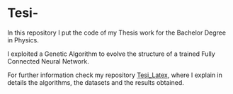 # Tesi-

In this repository I put the code of my Thesis work for the Bachelor Degree in Physics. 

I exploited a Genetic Algorithm to evolve the structure of a trained Fully Connected Neural Network. 

For further information check my repository [Tesi_Latex](https://github.com/Mat092/Tesi_latex), where I explain in details the algorithms, the datasets and the results obtained. 

